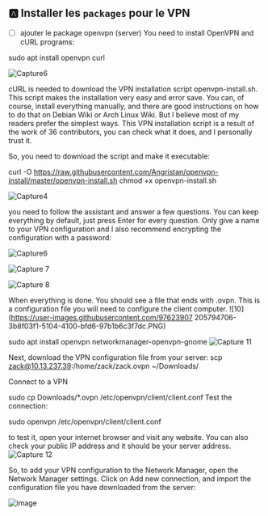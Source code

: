 



## :a: Installer les `packages` pour le VPN

- [ ] ajouter le package openvpn (server)
You need to install OpenVPN and cURL programs:

sudo apt install openvpn curl

![Capture6](https://user-images.githubusercontent.com/97623907/205793636-72fcde06-3eab-42fc-ba40-50ef21c49a76.PNG)

 cURL is needed to download the VPN installation script openvpn-install.sh. This script makes the installation very easy and error save. You can, of course, install everything manually, and there are good instructions on how to do that on Debian Wiki or Arch Linux Wiki. But I believe most of my readers prefer the simplest ways. This VPN installation script is a result of the work of 36 contributors, you can check what it does, and I personally trust it.

So, you need to download the script and make it executable:

curl -O https://raw.githubusercontent.com/Angristan/openvpn-install/master/openvpn-install.sh
chmod +x openvpn-install.sh

![Capture4](https://user-images.githubusercontent.com/97623907/205794161-4ebf7965-5fb4-4702-a262-325b50003ba0.PNG)
 
  you need to follow the assistant and answer a few questions. You can keep everything by default, just press Enter for every question. Only give a name to your VPN configuration and I also recommend encrypting the configuration with a password:
 
 ![Capture6](https://user-images.githubusercontent.com/97623907/205794351-d841d195-475a-423a-a137-5b323659fd74.PNG)

![Capture 7](https://user-images.githubusercontent.com/97623907/205794429-3fffec97-4259-4841-8356-23bd0061aaf9.PNG)


![Capture 8](https://user-images.githubusercontent.com/97623907/205794563-9b7bf68f-f908-4ee7-9484-4a5e9aa38709.PNG)

 When everything is done. You should see a file that ends with .ovpn. This is a configuration file you will need to configure the client computer. 
![10](https://user-images.githubusercontent.com/97623907
205794706-3b8f03f1-5104-4100-bfd6-97b1b6c3f7dc.PNG)

 sudo apt install openvpn networkmanager-openvpn-gnome
![Capture 11](https://user-images.githubusercontent.com/97623907/205794828-21ee2f02-38f0-46ab-a68f-e19813a1cb8a.PNG)

 Next, download the VPN configuration file from your server:
scp zack@10.13.237.39:/home/zack/zack.ovpn ~/Downloads/

Connect to a VPN

sudo cp Downloads/*.ovpn /etc/openvpn/client/client.conf
Test the connection:

sudo openvpn /etc/openvpn/client/client.conf

to test it, open your internet browser and visit any website. You can also check your public IP address and it should be your server address.
![Capture 12](https://user-images.githubusercontent.com/97623907/205795521-bbc8e932-7bb5-430d-840a-64b75692f607.PNG)

So, to add your VPN configuration to the Network Manager, open the Network Manager settings. Click on Add new connection, and import the configuration file you have downloaded from the server:

![image](https://user-images.githubusercontent.com/97623907/205796459-be408cf1-c2e3-43b1-8758-20090335f97b.png)

 
